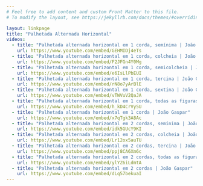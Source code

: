 ```yaml
---
# Feel free to add content and custom Front Matter to this file.
# To modify the layout, see https://jekyllrb.com/docs/themes/#overriding-theme-defaults

layout: linkpage
title: "Palhetada Alternada Horizontal"
videos:
  - title: "Palhetada alternada horizontal em 1 corda, semínima | João Gaspar"
    url: https://www.youtube.com/embed/GEHMIDj4eTs
  - title: "Palhetada alternada horizontal em 1 corda, colcheia | João Gaspar"
    url: https://www.youtube.com/embed/F2JFGn4Y0Mg
  - title: "Palhetada alternada horizontal em 1 corda, semicolcheia | João Gaspar"
    url: https://www.youtube.com/embed/e6IsLlPbEUI
  - title: "Palhetada alternada horizontal em 1 corda, tercina | João Gaspar"
    url: https://www.youtube.com/embed/rN8o7yArBlE
  - title: "Palhetada alternada horizontal em 1 corda, sextina | João Gaspar"
    url: https://www.youtube.com/embed/vTWVuV2QaJA
  - title: "Palhetada alternada horizontal em 1 corda, todas as figuras rítmicas | João Gaspar"
    url: https://www.youtube.com/embed/h_kD4CrVy5U
  - title: "Palhetada alternada horizontal em 1 corda | João Gaspar"
    url: https://www.youtube.com/embed/x7qTgk3A8Ac
  - title: "Palhetada alternada horizontal em 2 cordas, semínima | João Gaspar"
    url: https://www.youtube.com/embed/idk5GUcY9KI
  - title: "Palhetada alternada horizontal em 2 cordas, colcheia | João Gaspar"
    url: https://www.youtube.com/embed/Lr12ox5auTU
  - title: "Palhetada alternada horizontal em 2 cordas, tercina | João Gaspar"
    url: https://www.youtube.com/embed/ppj8CA6Xm6c
  - title: "Palhetada alternada horizontal em 2 cordas, todas as figuras rítmicas | João Gaspar"
    url: https://www.youtube.com/embed/ylYZ6iLdmtA
  - title: "Palhetada alternada horizontal em 2 cordas | João Gaspar"
    url: https://www.youtube.com/embed/dLq57bekuaI
---
```

